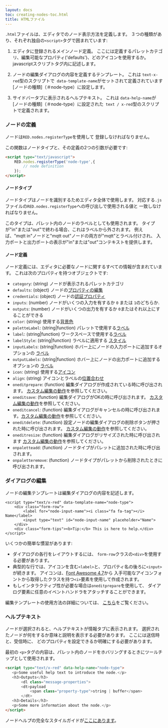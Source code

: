 ```yaml
---
layout: docs
toc: creating-nodes-toc.html
title: HTMLファイル
---
```


`.html`ファイルは、エディタでのノード表示方法を定義します。
３つの種類があり、それぞれ独自の`<script>`タグで囲まれています:

1. エディタに登録されるメインノード定義。
   ここには定義するパレットカテゴリ、編集可能なプロパティ('defaults')、どのアイコンを使用するか。
   javascriptスクリプトタグ内に記述します。

2. ノードの編集ダイアログの内容を定義するテンプレート。
   これは `text-x-red`型のスクリプトで` data-template-name`がセットされて定義されています
   [ノードの種類]（＃node-type）に設定します。

3. サイドバータブに表示されるヘルプテキスト。
   これは `data-help-name`が
   [ノードの種類]（＃node-type）に設定された` text / x-red`型のスクリプトで定義されます。



### ノードの定義

ノードは`RED.nodes.registerType`を使用して
登録しなければなりません。

この関数はノードタイプと、その定義の2つの引数が必要です:

~~~~html
<script type="text/javascript">
    RED.nodes.registerType('node-type',{
        // node definition
    });
</script>
~~~~

#### ノードタイプ

ノードタイプはノードを識別するためエディタ全体で使用します。
対応する`.js`ファイルの`RED.nodes.registerType`への呼び出しで使用される値と
一致しなければなりません。

このタイプは、パレット内のノードのラベルとしても使用されます。
タイプが"in"または"out"で終わる場合、これはラベルから外されます。
例えば、"mqtt in"ノードと"mqtt out"ノードの両方が"mqtt"とラベル付けされ、
入力ポートと出力ポートの表示が"in"または"out"コンテキストを提供します。

#### ノード定義

ノード定義には、エディタに必要なノードに関するすべての情報が含まれています。
これは次のプロパティを持つオブジェクトです:


- `category`: (string) ノードが表示されるパレットカテゴリ
- `defaults`: (object) ノードの[プロパティの編集](properties)
- `credentials`: (object) ノードの[認証プロパティ](credentials)
- `inputs`: (number) ノードがいくつの入力を有するか `0` または `1`のどちらか.
- `outputs`: (number) ノードがいくつの出力を有するか `0`またはそれ以上にすることができる
- `color`: (string) 使用する[背景色](appearance#背景色)
- `paletteLabel`: (string\|function) パレットで使用する[ラベル](appearance#label)
- `label`: (string\|function) ワークスペースで使用する[ラベル](appearance#label)
- `labelStyle`: (string\|function) ラベルに適用する [スタイル](appearance#label-style)
- `inputLabels`: (string\|function) ホバー上にノードの入力ポートに追加するオプションの [ラベル](appearance#port-labels)
- `outputLabels`: (string\|function) ホバー上にノードの出力ポートに追加するオプションの [ラベル](appearance#port-labels)
- `icon`: (string) 使用する[アイコン](appearance#アイコン)
- `align`: (string) アイコンとラベルの[位置合わせ](appearance#alignment)
- `oneditprepare`: (function) 編集ダイアログが作成されている時に呼び出されます。 [カスタム編集の動作](properties#カスタム編集の動作)を参照してください。
- `oneditsave`: (function) 編集ダイアログがOKの時に呼び出されます。 [カスタム編集の動作](properties#カスタム編集の動作)を参照してください。
- `oneditcancel`: (function) 編集ダイアログがキャンセルの時に呼び出されます。[カスタム編集の動作](properties#カスタム編集の動作)を参照してください。
- `oneditdelete`: (function) 設定ノードの編集ダイアログの削除ボタンが押された時に呼び出されます。 [カスタム編集の動作](properties#カスタム編集の動作)を参照してください。
- `oneditresize`: (function) 編集ダイアログがリサイズされた時に呼び出されます [カスタム編集の動作](properties#カスタム編集の動作)を参照してください。
- `onpaletteadd`: (function) ノードタイプがパレットに追加された時に呼び出されます。
- `onpaletteremove`: (function) ノードタイプがパレットから削除されたときに呼び出されます。

### ダイアログの編集

ノードの編集テンプレートは編集ダイアログの内容を記述します。


    <script type="text/x-red" data-template-name="node-type">
        <div class="form-row">
            <label for="node-input-name"><i class="fa fa-tag"></i> Name</label>
            <input type="text" id="node-input-name" placeholder="Name">
        </div>
        <div class="form-tips"><b>Tip:</b> This is here to help.</div>
    </script>

いくつかの簡単な慣習があります:

 - ダイアログの各行をレイアウトするには、
   `form-row`クラスの`<div>`を使用する必要があります。
 - 典型的な行では、アイコンを含む`<label>`と、プロパティ名の後ろに`<input>`が続きます。
   アイコンは、[Font Awesome 4.7](https://fontawesome.com/v4.7.0/icons/)から
   入手可能なアイコンフォントから取得したクラスを持つ`<i>`要素を使用して作成されます。
 - もしインタラクティブ性が必要な場合は`oneditprepare`を使用して、
   ダイアログ要素に任意のイベントハンドラをアタッチすることができます。


編集テンプレートの使用方法の詳細については、
[こちら](properties#プロパティ編集ダイアログ)をご覧ください。


### ヘルプテキスト

ノードが選択されると、ヘルプテキストが情報タブに表示されます。
選択されたノードが何をするか意味と説明を表示する必要があります。
ここには送信時と、受信時に、
どのプロパティを設定できるか明確にする必要があります。

最初の `<p>`タグの内容は、パレット内のノードをホバリングするときにツールチップとして使用されます。

~~~~html
<script type="text/x-red" data-help-name="node-type">
   <p>Some useful help text to introduce the node.</p>
   <h3>Outputs</h3>
       <dl class="message-properties">
       <dt>payload
           <span class="property-type">string | buffer</span>
       </dt>
   <h3>Details</h3>
   <p>Some more information about the node.</p>
</script>
~~~~

ノードヘルプの完全なスタイルガイドが[ここにあります](help-style-guide)。
